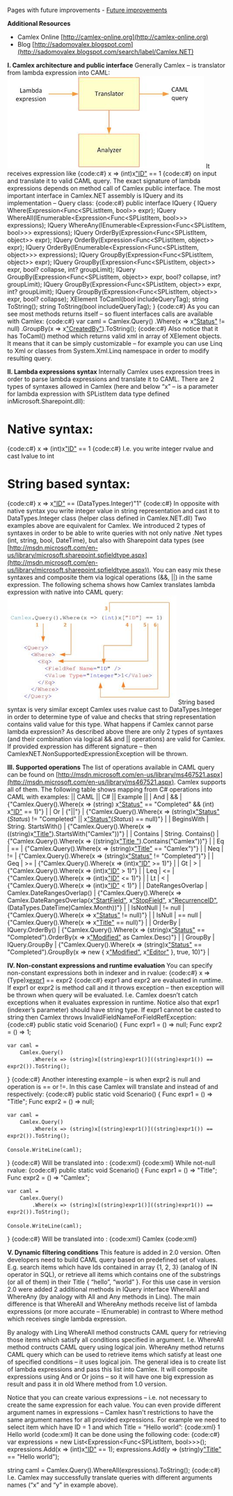 Pages with future improvements - [Future improvements](Future-improvements)

**Additional Resources**
* Camlex Online [http://camlex-online.org](http://camlex-online.org)
* Blog [http://sadomovalex.blogspot.com](http://sadomovalex.blogspot.com/search/label/Camlex.NET)

**I. Camlex architecture and public interface**
Generally Camlex – is translator from lambda expression into CAML:
![](Documentation_architecture.jpg)
It receives expression like
{code:c#}
x => (int)x["ID"](_ID_) == 1
{code:c#}
on input and translate it to valid CAML query. The exact signature of lambda expressions depends on method call of Camlex public interface. The most important interface in Camlex.NET assembly is IQuery and its implementation – Query class:
{code:c#}
public interface IQuery
{
    IQuery Where(Expression<Func<SPListItem, bool>> expr);
    IQuery WhereAll(IEnumerable<Expression<Func<SPListItem, bool>>> expressions);
    IQuery WhereAny(IEnumerable<Expression<Func<SPListItem, bool>>> expressions);
    IQuery OrderBy(Expression<Func<SPListItem, object>> expr);
    IQuery OrderBy(Expression<Func<SPListItem, object[]()>> expr);
    IQuery OrderBy(IEnumerable<Expression<Func<SPListItem, object>>> expressions);
    IQuery GroupBy(Expression<Func<SPListItem, object>> expr);
    IQuery GroupBy(Expression<Func<SPListItem, object[]()>> expr, bool? collapse, int? groupLimit);
    IQuery GroupBy(Expression<Func<SPListItem, object>> expr, bool? collapse, int? groupLimit);
    IQuery GroupBy(Expression<Func<SPListItem, object>> expr, int? groupLimit);
    IQuery GroupBy(Expression<Func<SPListItem, object>> expr, bool? collapse);
    XElement[]() ToCaml(bool includeQueryTag);
    string ToString();
    string ToString(bool includeQueryTag);
}
{code:c#}
As you can see most methods returns itself – so fluent interfaces calls are available with Camlex:
{code:c#}
var caml =
    Camlex.Query()
        .Where(x => x["Status"](_Status_) != null)
        .GroupBy(x => x["CreatedBy"](_CreatedBy_)).ToString();
{code:c#}
Also notice that it has ToCaml() method which returns valid xml in array of XElement objects. It means that it can be simply customizable – for example you can use Linq to Xml or classes from System.Xml.Linq namespace in order to modify resulting query.

**II. Lambda expressions syntax**
Internally Camlex uses expression trees in order to parse lambda expressions and translate it to CAML. There are 2 types of syntaxes allowed in Camlex (here and below “x” – is a parameter for lambda expression with SPListItem data type defined inMicrosoft.Sharepoint.dll):
# Native syntax:
{code:c#}
x => (int)x["ID"](_ID_) == 1
{code:c#}
I.e. you write integer rvalue and cast lvalue to int
# String based syntax:
{code:c#}
x => x["ID"](_ID_) == (DataTypes.Integer)"1"
{code:c#}
In opposite with native syntax you write integer value in string representation and cast it to DataTypes.Integer class (helper class defined in Camlex.NET.dll)
Two examples above are equivalent for Camlex. We introduced 2 types of syntaxes in order to be able to write queries with not only native .Net types (int, string, bool, DateTime), but also with Sharepoint data types (see [http://msdn.microsoft.com/en-us/library/microsoft.sharepoint.spfieldtype.aspx](http://msdn.microsoft.com/en-us/library/microsoft.sharepoint.spfieldtype.aspx)). You can easy mix these syntaxes and composite them via logical operations (&&, ||) in the same expression.
The following schema shows how Camlex translates lambda expression with native into CAML query:
![](Documentation_mapping.jpg)
String based syntax is very similar except Camlex uses rvalue cast to DataTypes.Integer in order to determine type of value and checks that string representation contains valid value for this type.
What happens if Camlex cannot parse lambda expression? As described above there are only 2 types of syntaxes (and their combination via logical && and || operations) are valid for Camlex. If provided expression has different signature – then CamlexNET.NonSupportedExpressionException will be thrown.

**III. Supported operations**
The list of operations available in CAML query can be found on [http://msdn.microsoft.com/en-us/library/ms467521.aspx](http://msdn.microsoft.com/en-us/library/ms467521.aspx). Camlex supports all of them. The following table shows mapping from C# operations into CAML with examples:
|| CAML || C# || Example ||
| And | && | {"Camlex.Query().Where(x => (string) x["Status"](_Status_) == "Completed" && (int) x["ID"](_ID_) == 1)"} |
| Or | {"||"}  | {"Camlex.Query().Where(x => (string)x["Status"](_Status_)(_Status_) != "Completed" || x["Status"](_Status_)(_Status_) == null)"} |
| BeginsWith | String. StartsWith() | {"Camlex.Query().Where(x => ((string)x["Title"](_Title_)).StartsWith("Camlex"))"} |
| Contains | String. Contains() | {"Camlex.Query().Where(x => ((string)x["Title "](_Title-_)).Contains("Camlex"))"} |
| Eq | == | {"Camlex.Query().Where(x => (string)x["Title"](_Title_) == "Camlex")"} |
| Neq | != | {"Camlex.Query().Where(x => (string)x["Status"](_Status_) != "Completed")"} |
| Geq | >= | {"Camlex.Query().Where(x => (int)x["ID"](_ID_) >= 1)"} |
| Gt | > | {"Camlex.Query().Where(x => (int)x["ID"](_ID_) > 1)"} |
| Leq | <= | {"Camlex.Query().Where(x => (int)x["ID"](_ID_) <= 1)"} |
| Lt | < | {"Camlex.Query().Where(x => (int)x["ID"](_ID_) < 1)"} |
| DateRangesOverlap | Camlex.DateRangesOverlap() | {"Camlex.Query().Where(x => Camlex.DateRangesOverlap(x["StartField"](_StartField_), x["StopField"](_StopField_), x["RecurrenceID"](_RecurrenceID_), (DataTypes.DateTime)Camlex.Month))"} |
| IsNotNull | != null | {"Camlex.Query().Where(x => x["Status"](_Status_) != null)"} |
| IsNull | == null | {"Camlex.Query().Where(x => x["Title"](_Title_) == null)"} |
| OrderBy	 | IQuery.OrderBy() | {"Camlex.Query().Where(x => (string)x["Status"](_Status_) == "Completed").OrderBy(x => x["Modified"](_Modified_) as Camlex.Desc)"} |
| GroupBy | IQuery.GroupBy | {"Camlex.Query().Where(x => (string)x["Status"](_Status_) == "Completed").GroupBy(x => new[]() { x["Modified"](_Modified_), x["Editor"](_Editor_) }, true, 10)"} |

**IV. Non-constant expressions and runtime evaluation**
You can specify non-constant expressions both in indexer and in rvalue:
{code:c#}
x => (Type)x[expr1](expr1) == expr2
{code:c#}
expr1 and expr2 are evaluated in runtime. If expr1 or expr2 is method call and it throws exception – then exception will be thrown when query will be evaluated. I.e. Camlex doesn’t catch exceptions when it evaluates expression in runtime. Notice also that expr1 (indexer’s parameter) should have string type. If expr1 cannot be casted to string then Camlex throws InvalidFieldNameForFieldRefException:
{code:c#}
public static void Scenario()
{
    Func<object> expr1 = () => null;
    Func<object> expr2 = () => 1;

    var caml =
        Camlex.Query()
            .Where(x => (string)x[(string)expr1()]((string)expr1()) == expr2()).ToString();
}
{code:c#}
Another interesting example – is when expr2 is null and operation is == or !=. In this case Camlex will translate <IsNull> and <IsNotNull> instead of <Eq> and <Neq> respectively:
{code:c#}
public static void Scenario()
{
    Func<object> expr1 = () => "Title";
    Func<object> expr2 = () => null;

    var caml =
        Camlex.Query()
            .Where(x => (string)x[(string)expr1()]((string)expr1()) == expr2()).ToString();

    Console.WriteLine(caml);
}
{code:c#}
Will be translated into <IsNull>:
{code:xml}
<Where>
  <IsNull>
    <FieldRef Name="Title" />
  </IsNull>
</Where>
{code:xml}
While not-null rvalue:
{code:c#}
public static void Scenario()
{
    Func<object> expr1 = () => "Title";
    Func<object> expr2 = () => "Camlex";

    var caml =
        Camlex.Query()
            .Where(x => (string)x[(string)expr1()]((string)expr1()) == expr2()).ToString();

    Console.WriteLine(caml);
}
{code:c#}
Will be translated into <Eq>:
{code:xml}
<Where>
  <Eq>
    <FieldRef Name="Title" />
    <Value Type="Text">Camlex</Value>
  </Eq>
</Where>
{code:xml}

**V. Dynamic filtering conditions**
This feature is added in 2.0 version. Often developers need to build CAML query based on predefined set of values. E.g. search items which have Ids contained in array {1, 2, 3} (analog of IN operator in SQL), or retrieve all items which contains one of the substrings (or all of them) in their Title { “hello”, “world” }. For this use case in version 2.0 were added 2 additional methods in IQuery interface WhereAll and WhereAny (by analogy with All and Any methods in Linq). The main difference is that WhereAll and WhereAny methods receive list of lambda expressions (or more accurate – IEnumerable) in contrast to Where method which receives single lambda expression.

By analogy with Linq WhereAll method constructs CAML query for retrieving those items which satisfy all conditions specified in argument. I.e. WhereAll method contructs CAML query using <And> logical join. WhereAny method returns CAML query which can be used to retrieve items which satisfy at least one of specified conditions – it uses <Or> logical join. The general idea is to create list of lambda expressions and pass this list into Camlex. It will composite expressions using And or Or joins – so it will have one big expression as result and pass it in old Where method from 1.0 version.

Notice that you can create various expressions – i.e. not necessary to create the same expression for each value. You can even provide different argument names in expressions – Camlex hasn't restrictions to have the same argument names for all provided expressions. For example we need to select item which have ID = 1 and which Title = “Hello world”:
{code:xml}
<Where>
    <And>
        <Eq>
            <FieldRef Name="ID" />
            <Value Type="Integer">1</Value>
        </Eq>
        <Eq>
            <FieldRef Name="Title" />
            <Value Type="Text">Hello world</Value>
        </Eq>
    </And>
</Where>
{code:xml}
It can be done using the following code:
{code:c#}
var expressions = new List<Expression<Func<SPListItem, bool>>>();
expressions.Add(x => (int)x["ID"](_ID_) == 1);
expressions.Add(y => (string)y["Title"](_Title_) == "Hello world");

string caml = Camlex.Query().WhereAll(expressions).ToString();
{code:c#}
I.e. Camlex may successfully translate queries with different arguments names (“x” and “y” in example above).